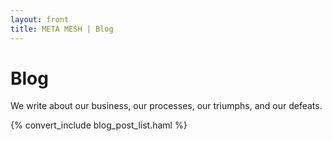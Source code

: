 ```yaml
---
layout: front
title: META MESH | Blog
---
```


# Blog

We write about our business, our processes, our triumphs, and our defeats.

{% convert_include blog_post_list.haml %}
